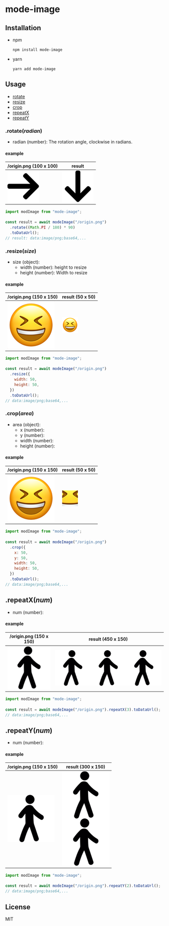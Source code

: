 # mode-image

## Installation

- npm
  ```console
  npm install mode-image
  ```
- yarn
  ```console
  yarn add mode-image
  ```

## Usage

- [rotate](#rotateradian)
- [resize](#resizesize)
- [crop](#croparea)
- [repeatX](#repeatxnum)
- [repeatY](#repeatynum)

### .rotate(_radian_)

- radian (number): The rotation angle, clockwise in radians.

#### example

| /origin.png (100 x 100)                                  | result                                                                                    |
| -------------------------------------------------------- | ----------------------------------------------------------------------------------------- |
| <img src="./tests/__fixtures__/right-arrow-100-100.png"> | <img src="./tests/__image_snapshots__/rotate-test-ts-rotate-90-deg-100-x-100-1-snap.png"> |

```js
import modImage from "mode-image";

const result = await modeImage("/origin.png")
  .rotate((Math.PI / 180) * 90)
  .toDataUrl();
// result: data:image/png;base64,...
```

### .resize(_size_)

- size (object):
  - width (number): height to resize
  - height (number): Width to resize

#### example

| /origin.png (150 x 150)                            | result (50 x 50)                                                                                     |
| -------------------------------------------------- | ---------------------------------------------------------------------------------------------------- |
| <img src="./tests/__fixtures__/smile-150-150.png"> | <img src="./tests/__image_snapshots__/resize-test-ts-resize-resize-150-x-150-to-50-x-50-1-snap.png"> |

```js
import modImage from "mode-image";

const result = await modeImage("/origin.png")
  .resize({
    width: 50,
    height: 50,
  })
  .toDataUrl();
// data:image/png;base64,...
```

### .crop(_area_)

- area (object):
  - x (number):
  - y (number):
  - width (number):
  - height (number):

#### example

| /origin.png (150 x 150)                            | result (50 x 50)                                                                                   |
| -------------------------------------------------- | -------------------------------------------------------------------------------------------------- |
| <img src="./tests/__fixtures__/smile-150-150.png"> | <img src="./tests/__image_snapshots__/crop-test-ts-resize-resize-150-x-150-to-50-x-50-2-snap.png"> |

```js
import modImage from "mode-image";

const result = await modeImage("/origin.png")
  .crop({
    x: 50,
    y: 50,
    width: 50,
    height: 50,
  })
  .toDataUrl();
// data:image/png;base64,...
```

## .repeatX(_num_)

- num (number):

#### example

| /origin.png (150 x 150)                           | result (450 x 150)                                                                                      |
| ------------------------------------------------- | ------------------------------------------------------------------------------------------------------- |
| <img src="./tests/__fixtures__/walk-150-150.png"> | <img src="./tests/__image_snapshots__/repeat-x-test-ts-repeat-x-repeat-x-3-times-150-x-150-1-snap.png"> |

```js
import modImage from "mode-image";

const result = await modeImage("/origin.png").repeatX(3).toDataUrl();
// data:image/png;base64,...
```

## .repeatY(_num_)

- num (number):

#### example

| /origin.png (150 x 150)                           | result (300 x 150)                                                                                      |
| ------------------------------------------------- | ------------------------------------------------------------------------------------------------------- |
| <img src="./tests/__fixtures__/walk-150-150.png"> | <img src="./tests/__image_snapshots__/repeat-y-test-ts-repeat-y-repeat-y-2-times-150-x-150-1-snap.png"> |

```js
import modImage from "mode-image";

const result = await modeImage("/origin.png").repeatY(2).toDataUrl();
// data:image/png;base64,...
```

## License

MIT
